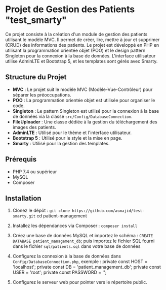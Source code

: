 <!-- Ce fichier README fournit une vue d'ensemble de votre projet, y compris sa structure, les prérequis -->

# Projet de Gestion des Patients "test_smarty"

Ce projet consiste à la création d'un module de gestion des patients utilisant le modèle MVC. Il permet de créer, lire, mettre à jour et supprimer (CRUD) des informations des patients. Le projet est développé en PHP en utilisant la programmation orientée objet (POO) et le design pattern Singleton pour la connexion à la base de données. L'interface utilisateur utilise AdminLTE et Bootstrap 5, et les templates sont gérés avec Smarty.

## Structure du Projet

- **MVC** : Le projet suit le modèle MVC (Modèle-Vue-Contrôleur) pour séparer les préoccupations.
- **POO** : La programmation orientée objet est utilisée pour organiser le code.
- **Singleton** : Le pattern Singleton est utilisé pour la connexion à la base de données via la classe `src/Config/DatabaseConnection`.
- **FileUploader** : Une classe dédiée à la gestion du téléchargement des images des patients.
- **AdminLTE** : Utilisé pour le thème et l'interface utilisateur.
- **Bootstrap 5** : Utilisé pour le style et la mise en page.
- **Smarty** : Utilisé pour la gestion des templates.

## Prérequis

- PHP 7.4 ou supérieur
- MySQL
- Composer

## Installation

1. Clonez le dépôt :
   `git clone https://github.com/asmajid/test-smarty.git`
   cd patient-management

2. Installez les dépendances via Composer :
   `composer install`

3. Créez une base de données MySQL et importez le schéma :
   `CREATE DATABASE patient_management_db`;
   puis importez le fichier SQL fourni dans le fichier `sql/patients.sql` dans votre base de données

4. Configurez la connexion à la base de données dans `Config/DatabaseConnection.php`, exemple : private const HOST = 'localhost';
   private const DB = 'patient_management_db';
   private const USER = 'root';
   private const PASSWORD = '';

5. Configurez le serveur web pour pointer vers le répertoire public.
